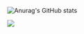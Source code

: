 ![Anurag's GitHub stats](https://github-readme-stats.vercel.app/api?username=GodSamble&theme=dark&show_icons=true)


<a href="버튼을 눌렀을 때 이동할 링크" target="_blank"><img src="https://img.shields.io/badge/뱃지레이블-배경색?style=뱃지모양&logo=로고&logoColor=로고색상"/></a>
